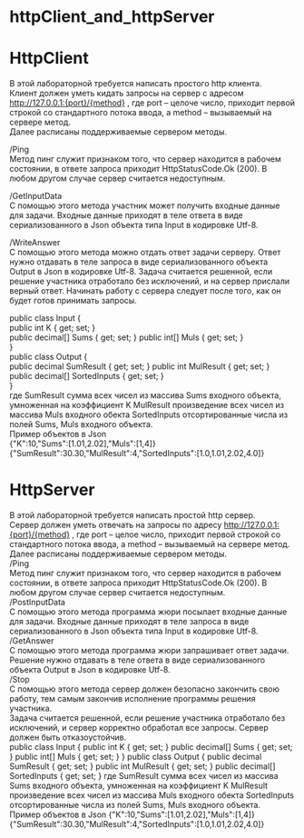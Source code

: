 # httpClient_and_httpServer
# HttpClient

В этой лабораторной требуется написать простого http клиента.  
Клиент должен уметь кидать запросы на сервер с адресом http://127.0.0.1:{port}/{method} , где port – целоче число, приходит первой строкой со стандартного потока ввода, а method – вызываемый на сервере метод.  
Далее расписаны поддерживаемые сервером методы.  

/Ping  
Метод пинг служит признаком того, что сервер находится в рабочем состоянии, в ответе запроса приходит HttpStatusCode.Ok (200). В любом другом случае сервер считается недоступным.  

/GetInputData    
С помощью этого метода участник может получить входные данные для задачи. Входные данные приходят в теле ответа в виде сериализованного в Json объекта типа Input в кодировке Utf-8.  

/WriteAnswer  
С помощью этого метода можно отдать ответ задачи серверу. Ответ нужно отдавать в теле запроса в виде сериализованного объекта Output в Json в кодировке Utf-8.
Задача считается решенной, если решение участника отработало без исключений, и на сервер прислали верный ответ. Начинать работу с сервера следует после того, как он будет готов принимать запросы.  

public class Input {  
  public int K { get; set; }  
  public decimal[] Sums { get; set; } public int[] Muls { get; set; }  
}  
public class Output {  
  public decimal SumResult { get; set; } public int MulResult { get; set; }  
  public decimal[] SortedInputs { get; set; }  
}  
где SumResult сумма всех чисел из массива Sums входного объекта, умноженная на коэффициент K MulResult произведение всех чисел из массива Muls входного обекта SortedInputs отсортированные числа из полей Sums, Muls входного объекта.  
Пример объектов в Json  
{"K":10,"Sums":[1.01,2.02],"Muls":[1,4]}  
{"SumResult":30.30,"MulResult":4,"SortedInputs":[1.0,1.01,2.02,4.0]}

# HttpServer

В этой лабораторной требуется написать простой http сервер.  
Сервер должен уметь отвечать на запросы по адресу http://127.0.0.1:{port}/{method} , где port – целое число, приходит первой строкой со стандартного потока ввода, а method – вызываемый на сервере метод.  
Далее расписаны поддерживаемые сервером методы.  
/Ping  
Метод пинг служит признаком того, что сервер находится в рабочем состоянии, в ответе запроса приходит HttpStatusCode.Ok (200). В любом другом случае сервер считается недоступным.   
/PostInputData  
С помощью этого метода программа жюри посылает входные данные для задачи. Входные данные приходят в теле запроса в виде сериализованного в Json объекта типа Input в кодировке Utf-8.  
/GetAnswer  
С помощью этого метода программа жюри запрашивает ответ задачи. Решение нужно отдавать в теле ответа в виде сериализованного объекта Output в Json в кодировке Utf-8.   
/Stop  
С помощью этого метода сервер должен безопасно закончить свою работу, тем самым закончив исполнение программы решения участника.  
Задача считается решенной, если решение участника отработало без исключений, и сервер корректно обработал все запросы. Сервер должен быть отказоустойчив.  
public class Input {
public int K { get; set; }
public decimal[] Sums { get; set; } public int[] Muls { get; set; }
}
public class Output {
public decimal SumResult { get; set; } public int MulResult { get; set; }
public decimal[] SortedInputs { get; set;
}
где SumResult сумма всех чисел из массива Sums входного объекта, умноженная на коэффициент K MulResult произведение всех чисел из массива Muls входного обекта SortedInputs отсортированные числа из полей Sums, Muls входного объекта.   
Пример объектов в Json
{"K":10,"Sums":[1.01,2.02],"Muls":[1,4]} {"SumResult":30.30,"MulResult":4,"SortedInputs":[1.0,1.01,2.02,4.0]}
